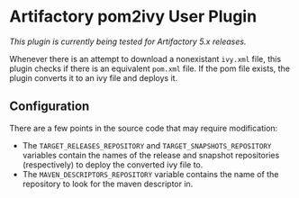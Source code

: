 Artifactory pom2ivy User Plugin
===============================

*This plugin is currently being tested for Artifactory 5.x releases.*

Whenever there is an attempt to download a nonexistant `ivy.xml` file, this
plugin checks if there is an equivalent `pom.xml` file. If the pom file exists,
the plugin converts it to an ivy file and deploys it.

Configuration
-------------

There are a few points in the source code that may require modification:
- The `TARGET_RELEASES_REPOSITORY` and `TARGET_SNAPSHOTS_REPOSITORY` variables
  contain the names of the release and snapshot repositories (respectively) to
  deploy the converted ivy file to.
- The `MAVEN_DESCRIPTORS_REPOSITORY` variable contains the name of the
  repository to look for the maven descriptor in.
